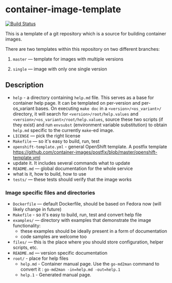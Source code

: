 # container-image-template

[![Build Status](https://travis-ci.org/container-images/container-image-template.svg?branch=master)](https://travis-ci.org/container-images/container-image-template)

This is a template of a git repository which is a source for building container images.


There are two templates within this repository on two different branches:

 1. `master` — template for images with multiple versions

 2. `single` — image with only one single version


## Description

 * `help` - a directory containing `help.md` file. This serves as a base for container help page. It can be templated on per-version and per-os\_variant bases. On executing `make doc` in a `<version>/<os_variant>/` directory, it will search for `<version>/root/help.values` and `<version>/<os_variant>/root/help.values`, source these two scripts (if they exist) and run `envsubst` (environment variable substitution) to obtain `help.md` specific to the currently `make`-ed image.
 * `LICENSE` — pick the right license
 * `Makefile` — so it's easy to build, run, test
 * `openshift-template.yml` - general OpenShift template. A postfix template https://github.com/container-images/postfix/blob/master/openshift-template.yml
  * update it. It includes several commands what to update
 * `README.md` — global documentation for the whole service
  * what is it, how to build, how to use
 * `tests/` — these tests should verify that the image works

### Image specific files and directories

 * `Dockerfile` — default Dockerfile, should be based on Fedora now (will likely change in future)
 * `Makefile` - so it's easy to build, run, test and convert help file
 * `examples/` — directory with examples that demonstrate the image functionality:
   * these examples should be ideally present in a form of documentation
   * code samples are welcome too
 * `files/` — this is the place where you should store configuration, helper scripts, etc.
 * `README.md` — version specific documentation
 * `root/` - place for help files
   * `help.md` - Container manual page. Use the ```go-md2man``` command to convert it : `go-md2man -in=help.md -out=help.1`
   * `help.1` - Generated manual page.
